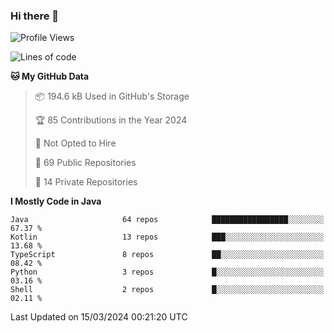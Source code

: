 ### Hi there 👋


<!--START_SECTION:waka-->
![Profile Views](http://img.shields.io/badge/Profile%20Views-5-blue)

![Lines of code](https://img.shields.io/badge/From%20Hello%20World%20I%27ve%20Written-7.9%20million%20lines%20of%20code-blue)

**🐱 My GitHub Data** 

> 📦 194.6 kB Used in GitHub's Storage 
 > 
> 🏆 85 Contributions in the Year 2024
 > 
> 🚫 Not Opted to Hire
 > 
> 📜 69 Public Repositories 
 > 
> 🔑 14 Private Repositories 
 > 
**I Mostly Code in Java** 

```text
Java                     64 repos            █████████████████░░░░░░░░   67.37 % 
Kotlin                   13 repos            ███░░░░░░░░░░░░░░░░░░░░░░   13.68 % 
TypeScript               8 repos             ██░░░░░░░░░░░░░░░░░░░░░░░   08.42 % 
Python                   3 repos             █░░░░░░░░░░░░░░░░░░░░░░░░   03.16 % 
Shell                    2 repos             █░░░░░░░░░░░░░░░░░░░░░░░░   02.11 % 
```




 Last Updated on 15/03/2024 00:21:20 UTC
<!--END_SECTION:waka-->
